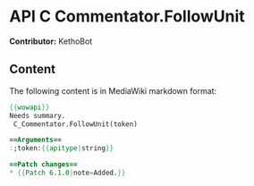 # API C Commentator.FollowUnit

**Contributor:** KethoBot

## Content

The following content is in MediaWiki markdown format:

```mediawiki
{{wowapi}}
Needs summary.
 C_Commentator.FollowUnit(token)

==Arguments==
:;token:{{apitype|string}}

==Patch changes==
* {{Patch 6.1.0|note=Added.}}
```